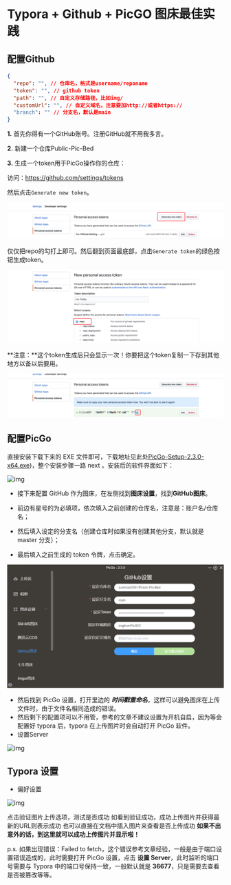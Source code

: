 # Typora + Github + PicGO 图床最佳实践



## 配置Github

```json
{
  "repo": "", // 仓库名，格式是username/reponame
  "token": "", // github token
  "path": "", // 自定义存储路径，比如img/
  "customUrl": "", // 自定义域名，注意要加http://或者https://
  "branch": "" // 分支名，默认是main
}
```

**1.** 首先你得有一个GitHub账号。注册GitHub就不用我多言。

**2.** 新建一个仓库Public-Pic-Bed

**3.** 生成一个token用于PicGo操作你的仓库：

访问：https://github.com/settings/tokens

然后点击`Generate new token`。

![img](https://raw.githubusercontent.com/Molunerfinn/test/master/picgo/generate_new_token.png)

仅仅把repo的勾打上即可。然后翻到页面最底部，点击`Generate token`的绿色按钮生成token。

![img](https://raw.githubusercontent.com/Molunerfinn/test/master/picgo/20180508210435.png)

**注意：**这个token生成后只会显示一次！你要把这个token复制一下存到其他地方以备以后要用。

![img](https://raw.githubusercontent.com/Molunerfinn/test/master/picgo/copy_token.png)



## 配置PicGo

直接安装下载下来的 EXE 文件即可，下载地址见此处[PicGo-Setup-2.3.0-x64.exe](https://github.com/Molunerfinn/PicGo/releases/download/v2.3.0/PicGo-Setup-2.3.0-x64.exe))，整个安装步骤一路 next 。安装后的软件界面如下：

![img](https://p1-jj.byteimg.com/tos-cn-i-t2oaga2asx/gold-user-assets/2020/4/25/171aef00951db23b~tplv-t2oaga2asx-zoom-in-crop-mark:1304:0:0:0.awebp)

- 接下来配置 GitHub 作为图床，在左侧找到**图床设置**，找到**GitHub图床**。
- 前边有星号的为必填项，依次填入之前创建的仓库名，注意是：账户名/仓库名；

- 然后填入设定的分支名（创建仓库时如果没有创建其他分支，默认就是 master 分支）；
- 最后填入之前生成的 token 令牌，点击确定。

![image-20220322171449805](https://raw.githubusercontent.com/sunmiao0301/Public-Pic-Bed/main/imgfromPicGO/202203221714895.png)

- 然后找到 PicGo 设置，打开里边的 ***时间戳重命名***，这样可以避免图床在上传文件时，由于文件名相同造成的错误。
- 然后剩下的配置项可以不用管，参考的文章不建议设置为开机自启，因为等会配置好 typora 后，typora 在上传图片时会自动打开 PicGo 软件。
- 设置Server

![img](https://pic3.zhimg.com/80/v2-ae1e793a899aa33595e2d7f93a736b96_720w.jpg)



## Typora 设置

- 偏好设置

![img](https://p1-jj.byteimg.com/tos-cn-i-t2oaga2asx/gold-user-assets/2020/4/25/171aef10a36f7831~tplv-t2oaga2asx-zoom-in-crop-mark:1304:0:0:0.awebp)

点击验证图片上传选项，测试是否成功
如看到验证成功，成功上传图片并获得最新的URL则表示成功
也可以直接在文档中插入图片来查看是否上传成功
**如果不出意外的话，到这里就可以成功上传图片并显示啦！**



p.s. 如果出现错误：Failed to fetch，这个错误参考文章经验，一般是由于端口设置错误造成的，此时需要打开 PicGo 设置，点击 **设置 Server**，此时监听的端口号需要与 Typora 中的端口号保持一致，一般默认就是 **36677**，只是需要去查看是否被篡改等等。
